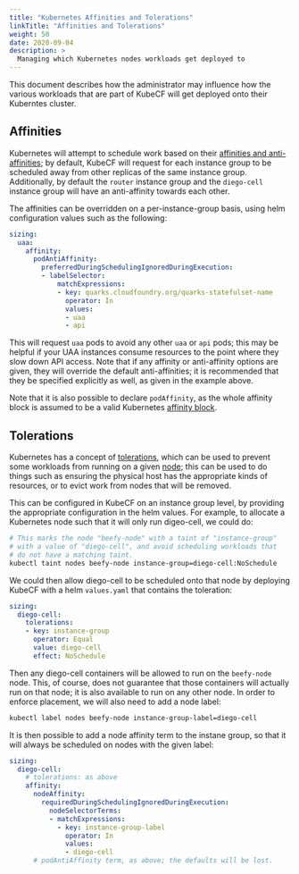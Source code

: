 ```yaml
---
title: "Kubernetes Affinities and Tolerations"
linkTitle: "Affinities and Tolerations"
weight: 50
date: 2020-09-04
description: >
  Managing which Kubernetes nodes workloads get deployed to
---
```


This document describes how the administrator may influence how the various
workloads that are part of KubeCF will get deployed onto their Kuberntes
cluster.

## Affinities

Kubernetes will attempt to schedule work based on their [affinities and
anti-affinities]; by default, KubeCF will request for each instance group to be
scheduled away from other replicas of the same instance group.  Additionally,
by default the `router` instance group and the `diego-cell` instance group will
have an anti-affinity towards each other.

[affinities and anti-affinities]: https://kubernetes.io/docs/concepts/scheduling-eviction/assign-pod-node/#affinity-and-anti-affinity

The affinities can be overridden on a per-instance-group basis, using helm
configuration values such as the following:

```yaml
sizing:
  uaa:
    affinity:
      podAntiAffinity:
        preferredDuringSchedulingIgnoredDuringExecution:
        - labelSelector:
            matchExpressions:
            - key: quarks.cloudfoundry.org/quarks-statefulset-name
              operator: In
              values:
              - uaa
              - api
```

This will request `uaa` pods to avoid any other `uaa` or `api` pods; this may be
helpful if your UAA instances consume resources to the point where they slow
down API access.  Note that if any affinity or anti-affinity options are given,
they will override the default anti-affinities; it is recommended that they be
specified explicitly as well, as given in the example above.

Note that it is also possible to declare `podAffinity`, as the whole affinity
block is assumed to be a valid Kubernetes [affinity block].

[affinity block]: https://kubernetes.io/docs/reference/generated/kubernetes-api/v1.18/#affinity-v1-core

## Tolerations

Kubernetes has a concept of [tolerations], which can be used to prevent some
workloads from running on a given [node]; this can be used to do things such as
ensuring the physical host has the appropriate kinds of resources, or to evict
work from nodes that will be removed.

[tolerations]: https://kubernetes.io/docs/concepts/scheduling-eviction/taint-and-toleration/
[node]: https://kubernetes.io/docs/concepts/architecture/nodes/

This can be configured in KubeCF on an instance group level, by providing the
appropriate configuration in the helm values.  For example, to allocate a
Kubernetes node such that it will only run digeo-cell, we could do:

```bash
# This marks the node "beefy-node" with a taint of "instance-group"
# with a value of "diego-cell", and avoid scheduling workloads that
# do not have a matching taint.
kubectl taint nodes beefy-node instance-group=diego-cell:NoSchedule
```

We could then allow diego-cell to be scheduled onto that node by deploying
KubeCF with a helm `values.yaml` that contains the toleration:

```yaml
sizing:
  diego-cell:
    tolerations:
    - key: instance-group
      operator: Equal
      value: diego-cell
      effect: NoSchedule
```

Then any diego-cell containers will be allowed to run on the `beefy-node` node.
This, of course, does not guarantee that those containers will actually run on
that node; it is also available to run on any other node.  In order to enforce
placement, we will also need to add a node label:

```bash
kubectl label nodes beefy-node instance-group-label=diego-cell
```

It is then possible to add a node affinity term to the instane group, so that
it will always be scheduled on nodes with the given label:

```yaml
sizing:
  diego-cell:
    # tolerations: as above
    affinity:
      nodeAffinity:
        requiredDuringSchedulingIgnoredDuringExecution:
          nodeSelectorTerms:
          - matchExpressions:
            - key: instance-group-label
              operator: In
              values:
              - diego-cell
      # podAntiAffinity term, as above; the defaults will be lost.
```
